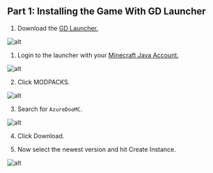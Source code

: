 Part 1: Installing the Game With GD Launcher
---
1. Download the [GD Launcher.](https://gdevs.io/)

![alt](https://i.imgur.com/We0Lrg3.png)

1. Login to the launcher with your [Minecraft Java Account.](https://www.minecraft.net/en-us/)

![alt](https://i.imgur.com/5A7JAke.png)

2. Click MODPACKS.

![alt](https://i.imgur.com/uYHLtDV.png)

3. Search for `AzureDooMC`.

![alt](https://i.imgur.com/E3BRHoV.png)

4. Click Download. 

5. Now select the newest version and hit Create Instance.

![alt](https://i.imgur.com/leucqss.png)
